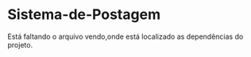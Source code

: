 # Sistema-de-Postagem
Está faltando o arquivo vendo,onde está localizado as dependências do projeto.
